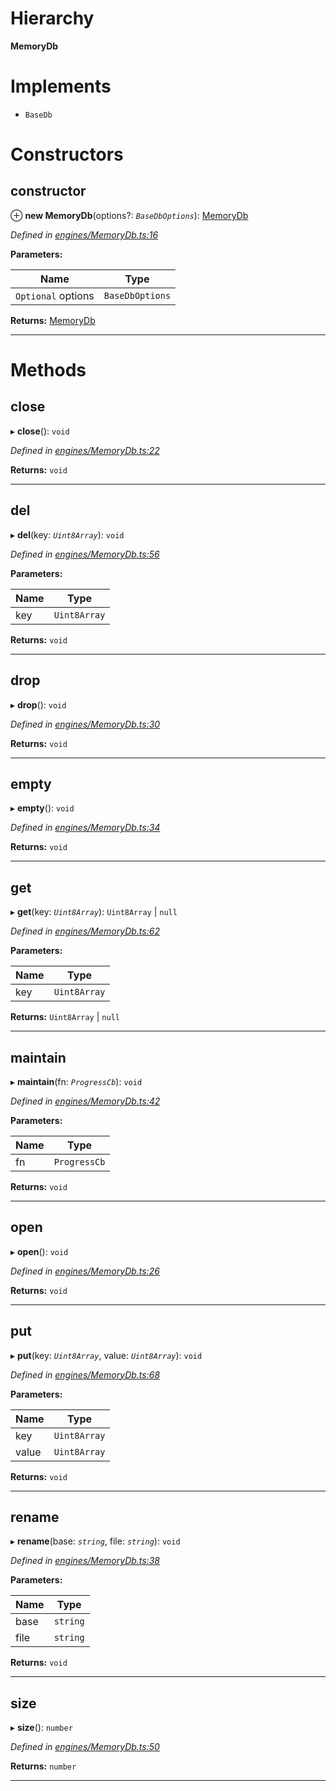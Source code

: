 

# Hierarchy

**MemoryDb**

# Implements

* `BaseDb`

# Constructors

<a id="constructor"></a>

##  constructor

⊕ **new MemoryDb**(options?: *`BaseDbOptions`*): [MemoryDb](_engines_memorydb_.memorydb.md)

*Defined in [engines/MemoryDb.ts:16](https://github.com/polkadot-js/common/blob/477be90/packages/db/src/engines/MemoryDb.ts#L16)*

**Parameters:**

| Name | Type |
| ------ | ------ |
| `Optional` options | `BaseDbOptions` |

**Returns:** [MemoryDb](_engines_memorydb_.memorydb.md)

___

# Methods

<a id="close"></a>

##  close

▸ **close**(): `void`

*Defined in [engines/MemoryDb.ts:22](https://github.com/polkadot-js/common/blob/477be90/packages/db/src/engines/MemoryDb.ts#L22)*

**Returns:** `void`

___
<a id="del"></a>

##  del

▸ **del**(key: *`Uint8Array`*): `void`

*Defined in [engines/MemoryDb.ts:56](https://github.com/polkadot-js/common/blob/477be90/packages/db/src/engines/MemoryDb.ts#L56)*

**Parameters:**

| Name | Type |
| ------ | ------ |
| key | `Uint8Array` |

**Returns:** `void`

___
<a id="drop"></a>

##  drop

▸ **drop**(): `void`

*Defined in [engines/MemoryDb.ts:30](https://github.com/polkadot-js/common/blob/477be90/packages/db/src/engines/MemoryDb.ts#L30)*

**Returns:** `void`

___
<a id="empty"></a>

##  empty

▸ **empty**(): `void`

*Defined in [engines/MemoryDb.ts:34](https://github.com/polkadot-js/common/blob/477be90/packages/db/src/engines/MemoryDb.ts#L34)*

**Returns:** `void`

___
<a id="get"></a>

##  get

▸ **get**(key: *`Uint8Array`*):  `Uint8Array` &#124; `null`

*Defined in [engines/MemoryDb.ts:62](https://github.com/polkadot-js/common/blob/477be90/packages/db/src/engines/MemoryDb.ts#L62)*

**Parameters:**

| Name | Type |
| ------ | ------ |
| key | `Uint8Array` |

**Returns:**  `Uint8Array` &#124; `null`

___
<a id="maintain"></a>

##  maintain

▸ **maintain**(fn: *`ProgressCb`*): `void`

*Defined in [engines/MemoryDb.ts:42](https://github.com/polkadot-js/common/blob/477be90/packages/db/src/engines/MemoryDb.ts#L42)*

**Parameters:**

| Name | Type |
| ------ | ------ |
| fn | `ProgressCb` |

**Returns:** `void`

___
<a id="open"></a>

##  open

▸ **open**(): `void`

*Defined in [engines/MemoryDb.ts:26](https://github.com/polkadot-js/common/blob/477be90/packages/db/src/engines/MemoryDb.ts#L26)*

**Returns:** `void`

___
<a id="put"></a>

##  put

▸ **put**(key: *`Uint8Array`*, value: *`Uint8Array`*): `void`

*Defined in [engines/MemoryDb.ts:68](https://github.com/polkadot-js/common/blob/477be90/packages/db/src/engines/MemoryDb.ts#L68)*

**Parameters:**

| Name | Type |
| ------ | ------ |
| key | `Uint8Array` |
| value | `Uint8Array` |

**Returns:** `void`

___
<a id="rename"></a>

##  rename

▸ **rename**(base: *`string`*, file: *`string`*): `void`

*Defined in [engines/MemoryDb.ts:38](https://github.com/polkadot-js/common/blob/477be90/packages/db/src/engines/MemoryDb.ts#L38)*

**Parameters:**

| Name | Type |
| ------ | ------ |
| base | `string` |
| file | `string` |

**Returns:** `void`

___
<a id="size"></a>

##  size

▸ **size**(): `number`

*Defined in [engines/MemoryDb.ts:50](https://github.com/polkadot-js/common/blob/477be90/packages/db/src/engines/MemoryDb.ts#L50)*

**Returns:** `number`

___


